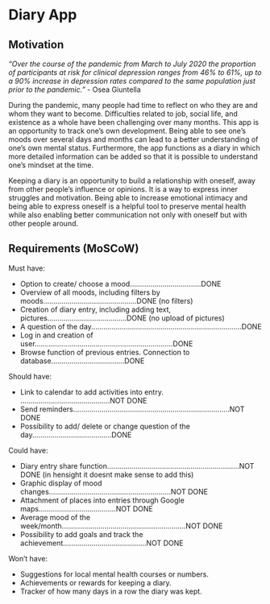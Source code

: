 # Diary App

## Motivation

*“Over the course of the pandemic from March to July 2020 the proportion of participants at risk for clinical depression ranges from 46% to 61%, up to a 90% increase in depression rates compared to the same population just prior to the pandemic.”* - Osea Giuntella

During the pandemic, many people had time to reflect on who they are and whom they want to become. Difficulties related to job, social life, and existence as a whole have been challenging over many months. This app is an opportunity to track one’s own development. Being able to see one’s moods over several days and months can lead to a better understanding of one’s own mental status. Furthermore, the app functions as a diary in which more detailed information can be added so that it is possible to understand one’s mindset at the time. 

Keeping a diary is an opportunity to build a relationship with oneself, away from other people’s influence or opinions. It is a way to express inner struggles and motivation. Being able to increase emotional intimacy and being able to express oneself is a helpful tool to preserve mental health while also enabling better communication not only with oneself but with other people around. 


## Requirements (MoSCoW)
Must have: 
* Option to create/ choose a mood...................................DONE
* Overview of all moods, including filters by moods..............................................DONE (no filters)
* Creation of diary entry, including adding text, pictures.......................................DONE (no upload of pictures)
* A question of the day..........................................................................DONE
* Log in and creation of user....................................................................DONE
* Browse function of previous entries. Connection to database....................................DONE

Should have: 
* Link to calendar to add activities into entry. ............................................NOT DONE
* Send reminders.............................................................................NOT DONE
* Possibility to add/ delete or change question of the day.......................................DONE

Could have: 
* Diary entry share function.................................................................NOT DONE (in hensight it doesnt make sense to add this)
* Graphic display of mood changes............................................................NOT DONE
* Attachment of places into entries through Google maps......................................NOT DONE
* Average mood of the week/month.............................................................NOT DONE
* Possibility to add goals and track the achievement.........................................NOT DONE

Won’t have: 
* Suggestions for local mental health courses or numbers. 
* Achievements or rewards for keeping a diary. 
* Tracker of how many days in a row the diary was kept. 

